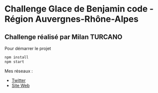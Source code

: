 # Challenge Glace de Benjamin code - Région Auvergnes-Rhône-Alpes

## Challenge réalisé par Milan TURCANO

Pour démarrer le projet

```bash
npm install
npm start
```

Mes réseaux :

- [Twitter](https://x.com/MilanTurcano)
- [Site Web](https://milanturcano.fr)
